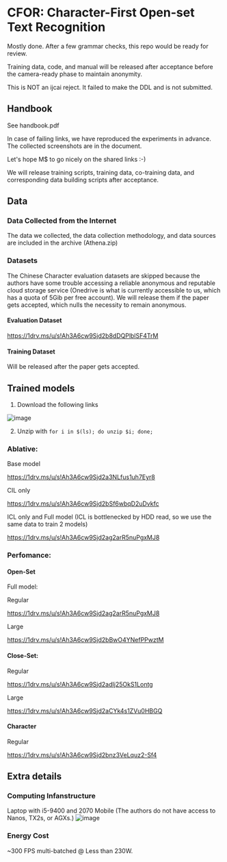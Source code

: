 
# CFOR: Character-First Open-set Text Recognition


Mostly done. After a few grammar checks, this repo would be ready for review.

Training data, code, and manual will be released after acceptance before the camera-ready phase to maintain anonymity. 

This is NOT an ijcai reject. It failed to make the DDL and is not submitted.

## Handbook
See handbook.pdf

In case of failing links, we have reproduced the experiments in advance. The collected screenshots are in the document. 

Let's hope M$ to go nicely on the shared links :-)

We will release training scripts, training data, co-training data, and corresponding data building scripts after acceptance. 


## Data

### Data Collected from the Internet
The data we collected, the data collection methodology, and data sources are included in the archive (Athena.zip)

### Datasets

The Chinese Character evaluation datasets are skipped because the authors have some trouble accessing a reliable anonymous and reputable cloud storage service (Onedrive is what is currently accessible to us, which has a quota of 5Gib per free account). We will release them if the paper gets accepted, which nulls the necessity to remain anonymous.

#### Evaluation Dataset
https://1drv.ms/u/s!Ah3A6cw9Sjd2b8dDQPlblSF4TrM

#### Training Dataset
Will be released after the paper gets accepted. 

## Trained models
1. Download the following links

![image](https://user-images.githubusercontent.com/59994105/163527896-4aaa6e86-f9f5-4b11-8bcc-4d3185864a39.png)

2. Unzip with `for i in $(ls); do unzip $i; done;`

### Ablative:
Base model

https://1drv.ms/u/s!Ah3A6cw9Sjd2a3NLfus1uh7Eyr8

CIL only

https://1drv.ms/u/s!Ah3A6cw9Sjd2bSf6wbqD2uDvkfc

ICL only and Full model (ICL is bottlenecked by HDD read, so we use the same data to train 2 models)

https://1drv.ms/u/s!Ah3A6cw9Sjd2ag2arR5nuPgxMJ8

### Perfomance:

#### Open-Set
Full model:

Regular

https://1drv.ms/u/s!Ah3A6cw9Sjd2ag2arR5nuPgxMJ8

Large

https://1drv.ms/u/s!Ah3A6cw9Sjd2bBwO4YNefPPwztM

#### Close-Set:
Regular

https://1drv.ms/u/s!Ah3A6cw9Sjd2adIj25OkS1Lontg

Large 

https://1drv.ms/u/s!Ah3A6cw9Sjd2aCYk4s1ZVu0HBGQ

#### Character

Regular

https://1drv.ms/u/s!Ah3A6cw9Sjd2bnz3VeLquz2-Sf4




## Extra details 
### Computing Infanstructure 
Laptop with i5-9400 and 2070 Mobile (The authors do not have access to Nanos, TX2s, or AGXs.)
![image](https://user-images.githubusercontent.com/59994105/163657930-47f7c495-f32f-4a1b-b285-5a0469b1efc7.png)



### Energy Cost
~300 FPS multi-batched @ Less than 230W.
